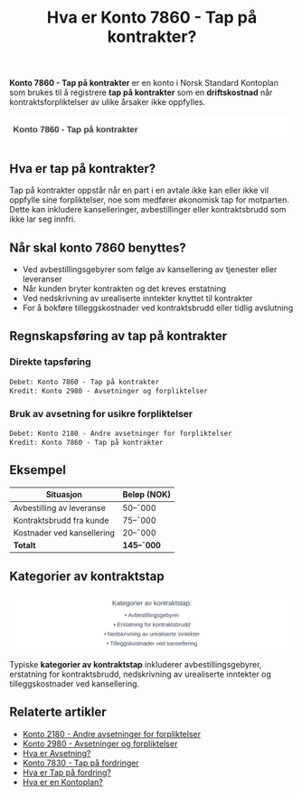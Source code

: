 ﻿---
title: "Hva er Konto 7860 - Tap på kontrakter?"
seoTitle: "7860-tap-pa-kontrakter"
description: '**Konto 7860 - Tap på kontrakter** er en konto i Norsk Standard Kontoplan som brukes til å registrere **tap på kontrakter** som en **driftskostnad** når kon...'
---

**Konto 7860 - Tap på kontrakter** er en konto i Norsk Standard Kontoplan som brukes til å registrere **tap på kontrakter** som en **driftskostnad** når kontraktsforpliktelser av ulike årsaker ikke oppfylles.

![Illustrasjon av konto 7860 tap pa kontrakter](7860-tap-pa-kontrakter-image.svg)

## Hva er tap på kontrakter?

Tap på kontrakter oppstår når en part i en avtale ikke kan eller ikke vil oppfylle sine forpliktelser, noe som medfører økonomisk tap for motparten. Dette kan inkludere kanselleringer, avbestillinger eller kontraktsbrudd som ikke lar seg innfri.

## Når skal konto 7860 benyttes?

* Ved avbestillingsgebyrer som følge av kansellering av tjenester eller leveranser
* Når kunden bryter kontrakten og det kreves erstatning
* Ved nedskrivning av urealiserte inntekter knyttet til kontrakter
* For å bokføre tilleggskostnader ved kontraktsbrudd eller tidlig avslutning

## Regnskapsføring av tap på kontrakter

### Direkte tapsføring

```plaintext
Debet: Konto 7860 - Tap på kontrakter
Kredit: Konto 2980 - Avsetninger og forpliktelser
```

### Bruk av avsetning for usikre forpliktelser

```plaintext
Debet: Konto 2180 - Andre avsetninger for forpliktelser
Kredit: Konto 7860 - Tap på kontrakter
```

## Eksempel

| Situasjon                     | Beløp (NOK) |
|-------------------------------|-------------|
| Avbestilling av leveranse     | 50–¯000      |
| Kontraktsbrudd fra kunde      | 75–¯000      |
| Kostnader ved kansellering    | 20–¯000      |
| **Totalt**                    | **145–¯000** |

## Kategorier av kontraktstap

![Kategorier av kontraktstap](7860-kategorier-kontrakter.svg)

Typiske **kategorier av kontraktstap** inkluderer avbestillingsgebyrer, erstatning for kontraktsbrudd, nedskrivning av urealiserte inntekter og tilleggskostnader ved kansellering.

## Relaterte artikler

* [Konto 2180 - Andre avsetninger for forpliktelser](/blogs/kontoplan/2180-andre-avsetninger-for-forpliktelser "Konto 2180 - Andre avsetninger for forpliktelser")
* [Konto 2980 - Avsetninger og forpliktelser](/blogs/kontoplan/2980-avsetninger-og-forpliktelser "Konto 2980 - Avsetninger og forpliktelser")
* [Hva er Avsetning?](/blogs/regnskap/avsetning "Hva er Avsetning i Regnskap? Komplett Guide til Avsetninger og Estimater")
* [Konto 7830 - Tap på fordringer](/blogs/kontoplan/7830-tap-pa-fordringer "Konto 7830 - Tap på fordringer")
* [Hva er Tap på fordring?](/blogs/regnskap/tap-pa-fordring "Tap på fordring - regnskapsmessig behandling av fordringer som ikke kan innkreves")
* [Hva er en Kontoplan?](/blogs/regnskap/hva-er-kontoplan "Hva er en Kontoplan? Komplett Guide til Kontoplaner i Norsk Regnskap")






